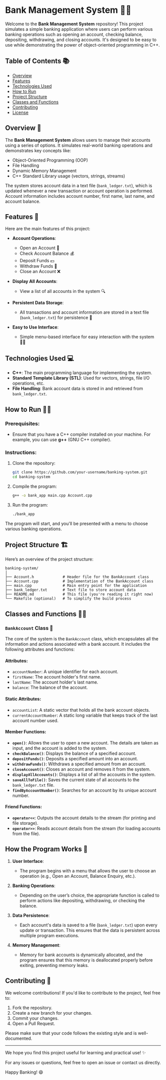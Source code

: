 # Bank Management System 💼🏦

Welcome to the **Bank Management System** repository! This project simulates a simple banking application where users can perform various banking operations such as opening an account, checking balance, depositing, withdrawing, and closing accounts. It's designed to be easy to use while demonstrating the power of object-oriented programming in C++.

## Table of Contents 📚
- [Overview](#overview)
- [Features](#features)
- [Technologies Used](#technologies-used)
- [How to Run](#how-to-run)
- [Project Structure](#project-structure)
- [Classes and Functions](#classes-and-functions)
- [Contributing](#contributing)
- [License](#license)

## Overview 🏦 
The **Bank Management System** allows users to manage their accounts using a series of options. It simulates real-world banking operations and demonstrates key concepts like:
- Object-Oriented Programming (OOP)
- File Handling
- Dynamic Memory Management
- C++ Standard Library usage (vectors, strings, streams)

The system stores account data in a text file (`bank_ledger.txt`), which is updated whenever a new transaction or account operation is performed. Account information includes account number, first name, last name, and account balance.

## Features 🌟
Here are the main features of this project:

- **Account Operations**:
  - Open an Account 📑
  - Check Account Balance 💰
  - Deposit Funds 💵
  - Withdraw Funds 💸
  - Close an Account ❌
  
- **Display All Accounts**:
  - View a list of all accounts in the system 🔍
  
- **Persistent Data Storage**:
  - All transactions and account information are stored in a text file (`bank_ledger.txt`) for persistence 📝

- **Easy to Use Interface**:
  - Simple menu-based interface for easy interaction with the system 👨‍💻

## Technologies Used 💻
- **C++**: The main programming language for implementing the system.
- **Standard Template Library (STL)**: Used for vectors, strings, file I/O operations, etc.
- **File Handling**: Bank account data is stored in and retrieved from `bank_ledger.txt`.

## How to Run 🏃‍♂️
### Prerequisites:
- Ensure that you have a C++ compiler installed on your machine. For example, you can use **g++** (GNU C++ compiler).

### Instructions:
1. Clone the repository:
    ```bash
    git clone https://github.com/your-username/banking-system.git
    cd banking-system
    ```

2. Compile the program:
    ```bash
    g++ -o bank_app main.cpp Account.cpp
    ```

3. Run the program:
    ```bash
    ./bank_app
    ```

The program will start, and you'll be presented with a menu to choose various banking operations.

## Project Structure 🏗️

Here’s an overview of the project structure:

```
banking-system/
│
├── Account.h             # Header file for the BankAccount class
├── Account.cpp           # Implementation of the BankAccount class
├── main.cpp              # Main entry point for the application
├── bank_ledger.txt       # Text file to store account data
├── README.md             # This file (you're reading it right now)
└── Makefile (optional)   # To simplify the build process
```

## Classes and Functions 🧑‍💻

### `BankAccount` Class 🏦

The core of the system is the `BankAccount` class, which encapsulates all the information and actions associated with a bank account. It includes the following attributes and functions:

#### Attributes:
- `accountNumber`: A unique identifier for each account.
- `firstName`: The account holder's first name.
- `lastName`: The account holder's last name.
- `balance`: The balance of the account.

#### Static Attributes:
- `accountList`: A static vector that holds all the bank account objects.
- `currentAccountNumber`: A static long variable that keeps track of the last account number used.

#### Member Functions:
- **`open()`**: Allows the user to open a new account. The details are taken as input, and the account is added to the system.
- **`checkBalance()`**: Displays the balance of a specified account.
- **`depositFunds()`**: Deposits a specified amount into an account.
- **`withdrawFunds()`**: Withdraws a specified amount from an account.
- **`closeAccount()`**: Closes an account and removes it from the system.
- **`displayAllAccounts()`**: Displays a list of all the accounts in the system.
- **`saveAllToFile()`**: Saves the current state of all accounts to the `bank_ledger.txt` file.
- **`findByAccountNumber()`**: Searches for an account by its unique account number.

#### Friend Functions:
- **`operator<<`**: Outputs the account details to the stream (for printing and file storage).
- **`operator>>`**: Reads account details from the stream (for loading accounts from the file).

## How the Program Works 🔧
1. **User Interface**:
    - The program begins with a menu that allows the user to choose an operation (e.g., Open an Account, Balance Enquiry, etc.).
  
2. **Banking Operations**:
    - Depending on the user’s choice, the appropriate function is called to perform actions like depositing, withdrawing, or checking the balance.

3. **Data Persistence**:
    - Each account's data is saved to a file (`bank_ledger.txt`) upon every update or transaction. This ensures that the data is persistent across multiple program executions.

4. **Memory Management**:
    - Memory for bank accounts is dynamically allocated, and the program ensures that this memory is deallocated properly before exiting, preventing memory leaks.

## Contributing 🤝

We welcome contributions! If you'd like to contribute to the project, feel free to:
1. Fork the repository.
2. Create a new branch for your changes.
3. Commit your changes.
4. Open a Pull Request.

Please make sure that your code follows the existing style and is well-documented.


---

We hope you find this project useful for learning and practical use! ✨

For any issues or questions, feel free to open an issue or contact us directly. 

Happy Banking! 😄
